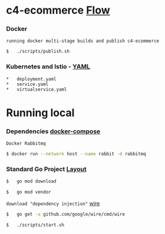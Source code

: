 # c4-ecommerce [Flow](https://github.com/FernandoCagale/c4-kustomize)

### Docker

`running docker multi-stage builds and publish c4-ecommerce`

```sh
$   ./scripts/publish.sh
```

### Kubernetes and Istio - [YAML](https://github.com/FernandoCagale/c4-kustomize/tree/master/c4-ecommerce/base)

    *   deployment.yaml
    *   service.yaml
    *   virtualservice.yaml

# Running local

### Dependencies [docker-compose](https://github.com/FernandoCagale/c4-kustomize/blob/master/docker-compose.yml)

`Docker Rabbitmq`

```sh
$ docker run --network host --name rabbit -d rabbitmq
```

### Standard Go Project [Layout](https://github.com/golang-standards/project-layout)

```sh
$   go mod download
```

```sh
$   go mod vendor
```

`download "dependency injection"` [wire](https://github.com/google/wire)

```sh
$   go get -u github.com/google/wire/cmd/wire
```

```sh
$   ./scripts/start.sh
```